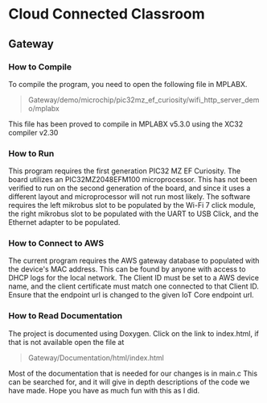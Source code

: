 # Cloud Connected Classroom

## Gateway





### How to Compile

To compile the program, you need to open the following file in MPLABX.

> Gateway/demo/microchip/pic32mz_ef_curiosity/wifi_http_server_demo/mplabx

This file has been proved to compile in MPLABX v5.3.0 using the XC32 compiler v2.30



### How to Run

This program requires the first generation  PIC32 MZ EF Curiosity. The board utilizes an PIC32MZ2048EFM100 microprocessor. This has not been verified to run on the second generation of the board, and since it uses a different layout and microprocessor will not run most likely. The software requires the left mikrobus slot to be populated by the Wi-Fi 7 click module, the right mikrobus slot to be populated with the UART to USB Click, and the Ethernet adapter to be populated.

### How to Connect to AWS

The current program requires the AWS gateway database to populated with the device's MAC address. This can be found by anyone with access to DHCP logs for the local network. The Client ID must be set to a AWS device name, and the client certificate must match one connected to that Client ID. Ensure that the endpoint url is changed to the given IoT Core endpoint url.

### How to Read Documentation

The project is documented using Doxygen. Click on the link to index.html, if that is not available open the file at

> Gateway/Documentation/html/index.html

Most of the documentation that is needed for our changes is in main.c This can be searched for, and it will give in depth descriptions of the code we have made. Hope you have as much fun with this as I did.

